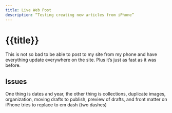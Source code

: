 ```yaml
---
title: Live Web Post
description: “Testing creating new articles from iPhone”
---
```

# {{title}}

This is not so bad to be able to post to my site from my phone and have everything update everywhere on the site. Plus it’s just as fast as it was before. 

## Issues
One thing is dates and year, the other thing is collections, duplicate images, organization, moving drafts to publish, preview of drafts, and front matter on iPhone tries to replace to em dash (two dashes)